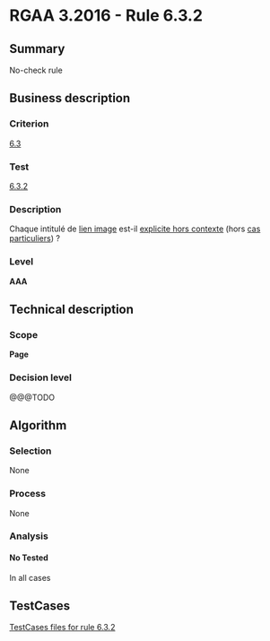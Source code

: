 # RGAA 3.2016 - Rule 6.3.2

## Summary
No-check rule


## Business description

### Criterion
[6.3](http://references.modernisation.gouv.fr/rgaa-accessibilite/2016/criteres.html#crit-6-3)

### Test
[6.3.2](http://references.modernisation.gouv.fr/rgaa-accessibilite/2016/criteres.html#test-6-3-2)

### Description
<div lang="fr">Chaque intitul&#xE9; de <a href="http://references.modernisation.gouv.fr/rgaa-accessibilite/glossaire.html#lien-image">lien image</a> est-il <a href="http://references.modernisation.gouv.fr/rgaa-accessibilite/glossaire.html#lien-explicite-hors-contexte">explicite hors contexte</a> (hors <a href="http://references.modernisation.gouv.fr/rgaa-accessibilite/cas-particuliers.html#cp-6-1,6-3" title="Cas particuliers pour le crit&#xE8;re 6.3">cas particuliers</a>)&nbsp;?</div>

### Level
**AAA**


## Technical description

### Scope
**Page**

### Decision level
@@@TODO


## Algorithm

### Selection
None

### Process
None

### Analysis

#### No Tested
In all cases


##  TestCases

[TestCases files for rule 6.3.2](https://github.com/Asqatasun/Asqatasun/tree/develop/rules/rules-rgaa3.2016/src/test/resources/testcases/rgaa32016/Rgaa32016Rule060302/)



